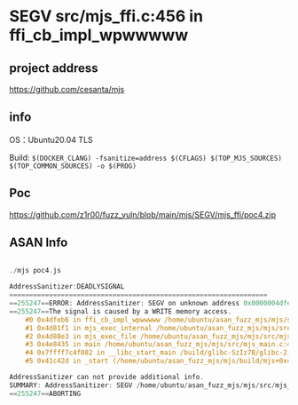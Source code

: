 # SEGV src/mjs_ffi.c:456 in ffi_cb_impl_wpwwwww

## project address

https://github.com/cesanta/mjs

## info

OS：Ubuntu20.04 TLS

Build: `$(DOCKER_CLANG) -fsanitize=address $(CFLAGS) $(TOP_MJS_SOURCES) $(TOP_COMMON_SOURCES) -o $(PROG)`

## Poc

https://github.com/z1r00/fuzz_vuln/blob/main/mjs/SEGV/mjs_ffi/poc4.zip

## ASAN Info

```c

./mjs poc4.js

AddressSanitizer:DEADLYSIGNAL
=================================================================
==255247==ERROR: AddressSanitizer: SEGV on unknown address 0x0000004dfe3e (pc 0x0000004dfeb6 bp 0x7fffffffe070 sp 0x7fffffffdbd0 T0)
==255247==The signal is caused by a WRITE memory access.
    #0 0x4dfeb6 in ffi_cb_impl_wpwwwww /home/ubuntu/asan_fuzz_mjs/mjs/src/mjs_ffi.c:456
    #1 0x4d81f1 in mjs_exec_internal /home/ubuntu/asan_fuzz_mjs/mjs/src/mjs_exec.c:1073:5
    #2 0x4d88e3 in mjs_exec_file /home/ubuntu/asan_fuzz_mjs/mjs/src/mjs_exec.c:1096:11
    #3 0x4e8435 in main /home/ubuntu/asan_fuzz_mjs/mjs/src/mjs_main.c:47:11
    #4 0x7ffff7c4f082 in __libc_start_main /build/glibc-SzIz7B/glibc-2.31/csu/../csu/libc-start.c:308:16
    #5 0x41c42d in _start (/home/ubuntu/asan_fuzz_mjs/mjs/build/mjs+0x41c42d)

AddressSanitizer can not provide additional info.
SUMMARY: AddressSanitizer: SEGV /home/ubuntu/asan_fuzz_mjs/mjs/src/mjs_ffi.c:456 in ffi_cb_impl_wpwwwww
==255247==ABORTING
```
